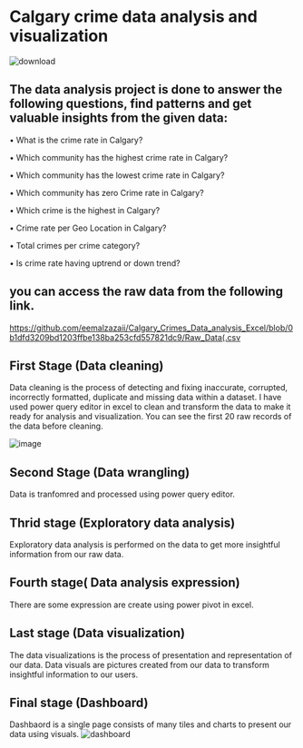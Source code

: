 # Calgary crime data analysis and visualization
![download](https://github.com/user-attachments/assets/d782c344-33a4-48d4-989e-e0ce0c6d7f85)
## The data analysis project is done to answer the following questions, find patterns and get valuable insights from the given data:
• What is the crime rate in Calgary?

• Which community has the highest crime rate in Calgary?

• Which community has the lowest crime rate in Calgary?

• Which community has zero Crime rate in Calgary?

• Which crime is the highest in Calgary?

• Crime rate per Geo Location in Calgary?

• Total crimes per crime category?

• Is crime rate having uptrend or down trend?

## you can access the raw data from the following link.
https://github.com/eemalzazaii/Calgary_Crimes_Data_analysis_Excel/blob/0b1dfd3209bd1203ffbe138ba253cfd557821dc9/Raw_Data(.csv 
## First Stage (Data cleaning)
Data cleaning is the process of detecting and fixing inaccurate, corrupted, incorrectly formatted, duplicate and missing data within a dataset. I have used power query editor in excel to clean and transform the data to make it ready for analysis and visualization. You can see the first 20 raw records of the data before cleaning.

![image](https://github.com/user-attachments/assets/2825d48a-e829-49d6-a248-b3d04101b2e6)

## Second Stage (Data wrangling)
Data is tranfomred and processed using power query editor.

## Thrid stage (Exploratory data analysis)
Exploratory data analysis is performed on the data to get more insightful information from our raw data.

## Fourth stage( Data analysis expression)
There are some expression are create using power pivot in excel. 

## Last stage (Data visualization)
The data visualizations is the process of presentation and representation of our data. Data visuals are pictures created from our data to transform insightful information to our users.

## Final stage (Dashboard)
Dashbaord is a single page consists of many tiles and charts to present our data using visuals.
![dashboard](https://github.com/user-attachments/assets/17690150-7ea1-4ef1-b9ff-3e6c3884d603)
